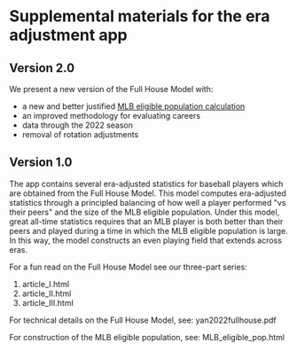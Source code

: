 
# Supplemental materials for the era adjustment app

## Version 2.0

We present a new version of the Full House Model with:- a new and better justified [MLB eligible population calculation](https://htmlpreview.github.io/?https://github.com/ecklab/era-adjustment-app-supplement/blob/main/MLBeligiblepop.html)- an improved methodology for evaluating careers- data through the 2022 season- removal of rotation adjustments


## Version 1.0


The app contains several era-adjusted statistics for baseball players which are obtained from the Full House Model. This model computes era-adjusted statistics through a principled balancing of how well a player performed "vs their peers" and the size of the MLB eligible population. Under this model, great all-time statistics requires that an MLB player is both better than their peers and played during a time in which the MLB eligible population is large. In this way, the model constructs an even playing field that extends across eras.

For a fun read on the Full House Model see our three-part series:

  1. article_I.html
  2. article_II.html
  3. article_III.html

For technical details on the Full House Model, see: yan2022fullhouse.pdf

For construction of the MLB eligible population, see: MLB_eligible_pop.html



